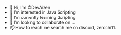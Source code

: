 - 👋 Hi, I’m @DevAizen
- 👀 I’m interested in Java Scripting
- 🌱 I’m currently learning Scripting
- 💞️ I’m looking to collaborate on ...
- 📫 How to reach me search me on discord, zerochi11.

<!---
DevAizen/DevAizen is a ✨ special ✨ repository because its `README.md` (this file) appears on your GitHub profile.
You can click the Preview link to take a look at your changes.
--->
